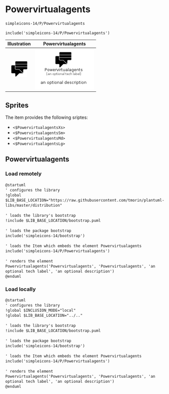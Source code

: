 # Powervirtualagents


```text
simpleicons-14/P/Powervirtualagents
```

```text
include('simpleicons-14/P/Powervirtualagents')
```



| Illustration | Powervirtualagents |
| :---: | :---: |
| ![illustration for Illustration](../../simpleicons-14/P/Powervirtualagents.png) | ![illustration for Powervirtualagents](../../simpleicons-14/P/Powervirtualagents.Local.png) |



## Sprites
The item provides the following sriptes:

- `<$PowervirtualagentsXs>`
- `<$PowervirtualagentsSm>`
- `<$PowervirtualagentsMd>`
- `<$PowervirtualagentsLg>`





## Powervirtualagents

### Load remotely
```plantuml
@startuml
' configures the library
!global $LIB_BASE_LOCATION="https://raw.githubusercontent.com/tmorin/plantuml-libs/master/distribution"

' loads the library's bootstrap
!include $LIB_BASE_LOCATION/bootstrap.puml

' loads the package bootstrap
include('simpleicons-14/bootstrap')

' loads the Item which embeds the element Powervirtualagents
include('simpleicons-14/P/Powervirtualagents')

' renders the element
Powervirtualagents('Powervirtualagents', 'Powervirtualagents', 'an optional tech label', 'an optional description')
@enduml
```

### Load locally
```plantuml
@startuml
' configures the library
!global $INCLUSION_MODE="local"
!global $LIB_BASE_LOCATION="../.."

' loads the library's bootstrap
!include $LIB_BASE_LOCATION/bootstrap.puml

' loads the package bootstrap
include('simpleicons-14/bootstrap')

' loads the Item which embeds the element Powervirtualagents
include('simpleicons-14/P/Powervirtualagents')

' renders the element
Powervirtualagents('Powervirtualagents', 'Powervirtualagents', 'an optional tech label', 'an optional description')
@enduml
```

